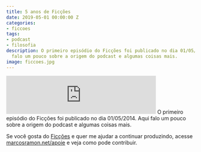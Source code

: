 ```yaml
---
title: 5 anos de Ficções
date: 2019-05-01 00:00:00 Z
categories:
- ficcoes
tags:
- podcast
- filosofia
description: O primeiro episódio do Ficções foi publicado no dia 01/05/2014. Aqui
  falo um pouco sobre a origem do podcast e algumas coisas mais.
image: ficcoes.jpg
---
```


<iframe src="https://anchor.fm/podcastficcoes/embed/episodes/5-anos-de-Fices-e3t33u/a-ae6ps1" height="102px" width="400px" frameborder="0" scrolling="no"></iframe>
O primeiro episódio do Ficções foi publicado no dia 01/05/2014. Aqui falo um pouco sobre a origem do podcast e algumas coisas mais.

Se você gosta do [Ficções](https://marcosramon.net/ficcoes/) e quer me ajudar a continuar produzindo, acesse [marcosramon.net/apoie](https://marcosramon.net/apoie/) e veja como pode contribuir. 
